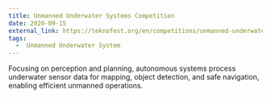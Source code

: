 ```yaml
---
title: Unmanned Underwater Systems Competition
date: 2020-09-15
external_link: https://teknofest.org/en/competitions/unmanned-underwater-systems-competition/
tags:
  -  Unmanned Underwater System
---
```


Focusing on perception and planning, autonomous systems process underwater sensor data for mapping, object detection, and safe navigation, enabling efficient unmanned operations.

<!--more-->
